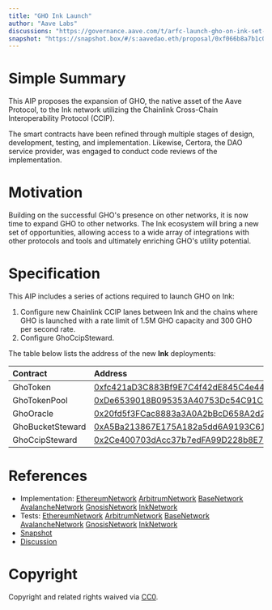 ```yaml
---
title: "GHO Ink Launch"
author: "Aave Labs"
discussions: "https://governance.aave.com/t/arfc-launch-gho-on-ink-set-aci-as-emissions-manager-for-rewards/22664"
snapshot: "https://snapshot.box/#/s:aavedao.eth/proposal/0xf066b8a7b1c0f3d4edff72a047809e3e1f57578d2335fd769e23561a25efb795"
---
```


# Simple Summary

This AIP proposes the expansion of GHO, the native asset of the Aave Protocol, to the Ink network utilizing the Chainlink Cross-Chain Interoperability Protocol (CCIP).

The smart contracts have been refined through multiple stages of design, development, testing, and implementation. Likewise, Certora, the DAO service provider, was engaged to conduct code reviews of the implementation.

# Motivation

Building on the successful GHO's presence on other networks, it is now time to expand GHO to other networks. The Ink ecosystem will bring a new set of opportunities, allowing access to a wide array of integrations with other protocols and tools and ultimately enriching GHO's utility potential.

# Specification

This AIP includes a series of actions required to launch GHO on Ink:

1. Configure new Chainlink CCIP lanes between Ink and the chains where GHO is launched with a rate limit of 1.5M GHO capacity and 300 GHO per second rate.
2. Configure GhoCcipSteward.

The table below lists the address of the new **Ink** deployments:

| Contract         | Address                                                                                                                          |
| :--------------- | :------------------------------------------------------------------------------------------------------------------------------- |
| GhoToken         | [0xfc421aD3C883Bf9E7C4f42dE845C4e4405799e73](https://explorer.inkonchain.com/address/0xfc421aD3C883Bf9E7C4f42dE845C4e4405799e73) |
| GhoTokenPool     | [0xDe6539018B095353A40753Dc54C91C68c9487D4E](https://explorer.inkonchain.com/address/0xDe6539018B095353A40753Dc54C91C68c9487D4E) |
| GhoOracle        | [0x20fd5f3FCac8883a3A0A2bBcD658A2d2c6EFa6B6](https://explorer.inkonchain.com/address/0x20fd5f3FCac8883a3A0A2bBcD658A2d2c6EFa6B6) |
| GhoBucketSteward | [0xA5Ba213867E175A182a5dd6A9193C6158738105A](https://explorer.inkonchain.com/address/0xA5Ba213867E175A182a5dd6A9193C6158738105A) |
| GhoCcipSteward   | [0x2Ce400703dAcc37b7edFA99D228b8E70a4d3831B](https://explorer.inkonchain.com/address/0x2Ce400703dAcc37b7edFA99D228b8E70a4d3831B) |

# References

- Implementation: [EthereumNetwork](https://github.com/bgd-labs/aave-proposals-v3/blob/9f17ca40bbb38a9c2522a892ea9b70a1749e24a5/src/20250814_Multi_GHOInkLaunch/remote-lanes/Ethereum_Ink_AaveV3GHOLane_20250814.sol) [ArbitrumNetwork](https://github.com/bgd-labs/aave-proposals-v3/blob/9f17ca40bbb38a9c2522a892ea9b70a1749e24a5/src/20250814_Multi_GHOInkLaunch/remote-lanes/Arbitrum_Ink_AaveV3GHOLane_20250814.sol) [BaseNetwork](https://github.com/bgd-labs/aave-proposals-v3/blob/9f17ca40bbb38a9c2522a892ea9b70a1749e24a5/src/20250814_Multi_GHOInkLaunch/remote-lanes/Base_Ink_AaveV3GHOLane_20250814.sol) [AvalancheNetwork](https://github.com/bgd-labs/aave-proposals-v3/blob/9f17ca40bbb38a9c2522a892ea9b70a1749e24a5/src/20250814_Multi_GHOInkLaunch/remote-lanes/Avalanche_Ink_AaveV3GHOLane_20250814.sol) [GnosisNetwork](https://github.com/bgd-labs/aave-proposals-v3/blob/9f17ca40bbb38a9c2522a892ea9b70a1749e24a5/src/20250814_Multi_GHOInkLaunch/remote-lanes/Gnosis_Ink_AaveV3GHOLane_20250814.sol) [InkNetwork](https://github.com/bgd-labs/aave-proposals-v3/blob/9f17ca40bbb38a9c2522a892ea9b70a1749e24a5/src/20250814_Multi_GHOInkLaunch/AaveV3Ink_GHOInkLaunch_20250814.sol)
- Tests: [EthereumNetwork](https://github.com/bgd-labs/aave-proposals-v3/blob/9f17ca40bbb38a9c2522a892ea9b70a1749e24a5/src/20250814_Multi_GHOInkLaunch/tests/remote-lanes/Ethereum_Ink_AaveV3GHOLane_20250814.t.sol) [ArbitrumNetwork](https://github.com/bgd-labs/aave-proposals-v3/blob/9f17ca40bbb38a9c2522a892ea9b70a1749e24a5/src/20250814_Multi_GHOInkLaunch/tests/remote-lanes/Arbitrum_Ink_AaveV3GHOLane_20250814.t.sol) [BaseNetwork](https://github.com/bgd-labs/aave-proposals-v3/blob/9f17ca40bbb38a9c2522a892ea9b70a1749e24a5/src/20250814_Multi_GHOInkLaunch/tests/remote-lanes/Base_Ink_AaveV3GHOLane_20250814.t.sol) [AvalancheNetwork](https://github.com/bgd-labs/aave-proposals-v3/blob/9f17ca40bbb38a9c2522a892ea9b70a1749e24a5/src/20250814_Multi_GHOInkLaunch/tests/remote-lanes/Avalanche_Ink_AaveV3GHOLane_20250814.t.sol) [GnosisNetwork](https://github.com/bgd-labs/aave-proposals-v3/blob/9f17ca40bbb38a9c2522a892ea9b70a1749e24a5/src/20250814_Multi_GHOInkLaunch/tests/remote-lanes/Gnosis_Ink_AaveV3GHOLane_20250814.t.sol) [InkNetwork](https://github.com/bgd-labs/aave-proposals-v3/blob/9f17ca40bbb38a9c2522a892ea9b70a1749e24a5/src/20250814_Multi_GHOInkLaunch/tests/AaveV3Ink_GHOInkLaunch_20250814.t.sol)
- [Snapshot](https://snapshot.box/#/s:aavedao.eth/proposal/0xf066b8a7b1c0f3d4edff72a047809e3e1f57578d2335fd769e23561a25efb795)
- [Discussion](https://governance.aave.com/t/arfc-launch-gho-on-ink-set-aci-as-emissions-manager-for-rewards/22664)

# Copyright

Copyright and related rights waived via [CC0](https://creativecommons.org/publicdomain/zero/1.0/).
